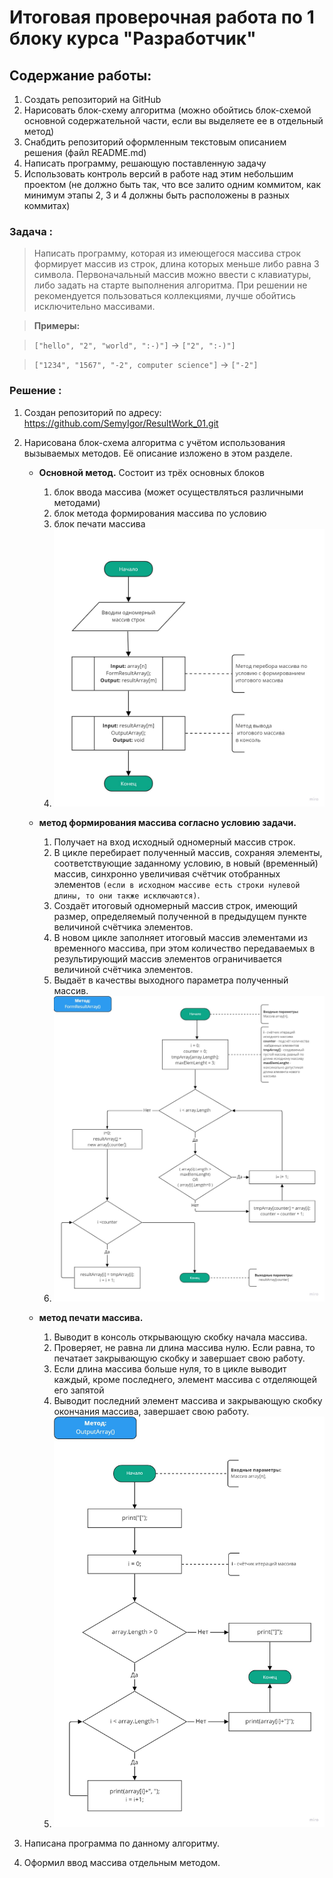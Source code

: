 # Итоговая проверочная работа по 1 блоку курса "Разработчик"

## Содержание работы:

1. Создать репозиторий на GitHub
2. Нарисовать блок-схему алгоритма (можно обойтись блок-схемой основной содержательной части, если вы выделяете ее в отдельный метод)
3. Снабдить репозиторий оформленным текстовым описанием решения (файл README.md)
4. Написать программу, решающую поставленную задачу
5. Использовать контроль версий в работе над этим небольшим проектом (не должно быть так, что все залито одним коммитом, как минимум этапы 2, 3 и 4 должны быть расположены в разных коммитах)

### **Задача :**

> Написать программу, которая из имеющегося массива строк формирует массив из строк, длина которых меньше либо равна 3 символа. Первоначальный массив можно ввести с клавиатуры, либо задать на старте выполнения алгоритма. При решении не рекомендуется пользоваться коллекциями, лучше обойтись исключительно массивами.

> **Примеры:**

> `["hello", "2", "world", ":-)"]` -> `["2", ":-)"]`

> `["1234", "1567", "-2", computer science"]` -> `["-2"]`

### **Решение :**

1. Создан репозиторий по адресу: https://github.com/SemyIgor/ResultWork_01.git

2. Нарисована блок-схема алгоритма с учётом использования вызываемых методов. Её описание изложено в этом разделе.

   - **Основной метод.** Состоит из трёх основных блоков

     1. блок ввода массива (может осуществляться различными методами)
     2. блок метода формирования массива по условию
     3. блок печати массива
     4. <img src="./img/mainScheme.jpg">

   - **метод формирования массива согласно условию задачи.**

     1. Получает на вход исходный одномерный массив строк.
     2. В цикле перебирает полученный массив, сохраняя элементы, соответствующие заданному условию, в новый (временный) массив, синхронно увеличивая счётчик отобранных элементов `(если в исходном массиве есть строки нулевой длины, то они также исключаются)`.
     3. Создаёт итоговый одномерный массив строк, имеющий размер, определяемый полученной в предыдущем пункте величиной счётчика элементов.
     4. В новом цикле заполняет итоговый массив элементами из временного массива, при этом количество передаваемых в результирующий массив элементов ограничивается величиной счётчика элементов.
     5. Выдаёт в качествы выходного параметра полученный массив.
     6. <img src="./img/formArray.jpg">

   - **метод печати массива.**

     1. Выводит в консоль открывающую скобку начала массива.
     2. Проверяет, не равна ли длина массива нулю. Если равна, то печатает закрывающую скобку и завершает свою работу.
     3. Если длина массива больше нуля, то в цикле выводит каждый, кроме последнего, элемент массива с отделяющей его запятой
     4. Выводит последний элемент массива и закрывающую скобку окончания массива, завершает свою работу.
     5. <img src="./img/printArray.jpg">

3. Написана программа по данному алгоритму.
4. Оформил ввод массива отдельным методом.
